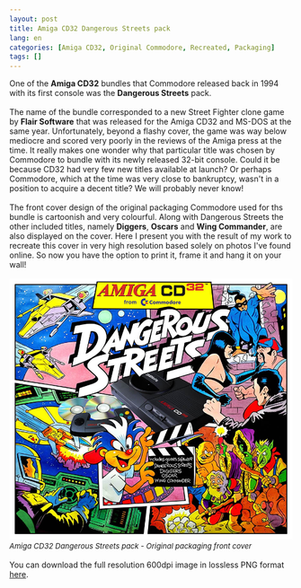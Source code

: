 ```yaml
---
layout: post
title: Amiga CD32 Dangerous Streets pack
lang: en
categories: [Amiga CD32, Original Commodore, Recreated, Packaging]
tags: []
---
```


One of the **Amiga CD32** bundles that Commodore released back in 1994 with its first console was the **Dangerous Streets** pack.
<br><br>
The name of the bundle corresponded to a new Street Fighter clone game by **Flair Software** that was released for the Amiga CD32 and MS-DOS at the same year. Unfortunately, beyond a flashy cover, the game was way below mediocre and scored very poorly in the reviews of the Amiga press at the time. Ιt really makes one wonder why that particular title was chosen by Commodore to bundle with its newly released 32-bit console. Could it be because CD32 had very few new titles available at launch? Or perhaps Commodore, which at the time was very close to bankruptcy, wasn't in a position to acquire a decent title? We will probably never know!
<br><br>
The front cover design of the original packaging Commodore used for ths bundle is cartoonish and very colourful. Along with Dangerous Streets the other included titles, namely **Diggers**, **Oscars** and **Wing Commander**, are also displayed on the cover. Here I present you with the result of my work to recreate this cover in very high resolution based solely on photos I've found online. So now you have the option to print it, frame it and hang it on your wall!
<br><br>
<img src="\assets\img\post_previews\Amiga_CD32_Dangerous_Streets_Pack_Front_Cover_preview.jpg">
<br>
<span style="font-size:small; font-style: italic">Amiga CD32 Dangerous Streets pack - Original packaging front cover</span>
<br><br>
You can download the full resolution 600dpi image in lossless PNG format <a href="https://app.box.com/s/ucl0ami6g2tiv7a5d0jxw6988ya1r6sl" target="_blank">here</a>.